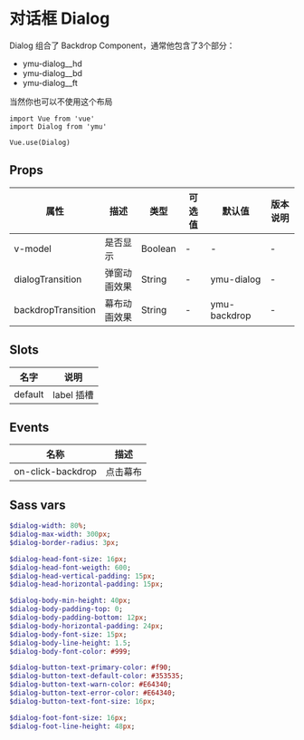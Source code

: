 # 对话框 Dialog

Dialog 组合了 Backdrop Component，通常他包含了3个部分：

- ymu-dialog__hd
- ymu-dialog__bd
- ymu-dialog__ft

当然你也可以不使用这个布局

```JS
import Vue from 'vue'
import Dialog from 'ymu'

Vue.use(Dialog)
```

## Props

| 属性 | 描述 | 类型 | 可选值 | 默认值 | 版本说明 |
| - | - | - | - | - | - |
| v-model | 是否显示 | Boolean | - | - | - |
| dialogTransition | 弹窗动画效果 | String | - | ymu-dialog | - |
| backdropTransition | 幕布动画效果 | String | - | ymu-backdrop | - |


## Slots

| 名字 | 说明 |
| - | - |
| default | label 插槽 |


## Events

| 名称 | 描述 |
| :-: | :-: |
| on-click-backdrop | 点击幕布 |


## Sass vars

```sass
$dialog-width: 80%;
$dialog-max-width: 300px;
$dialog-border-radius: 3px;

$dialog-head-font-size: 16px;
$dialog-head-font-weigth: 600;
$dialog-head-vertical-padding: 15px;
$dialog-head-horizontal-padding: 15px;

$dialog-body-min-height: 40px;
$dialog-body-padding-top: 0;
$dialog-body-padding-bottom: 12px;
$dialog-body-horizontal-padding: 24px;
$dialog-body-font-size: 15px;
$dialog-body-line-height: 1.5;
$dialog-body-font-color: #999;

$dialog-button-text-primary-color: #f90;
$dialog-button-text-default-color: #353535;
$dialog-button-text-warn-color: #E64340;
$dialog-button-text-error-color: #E64340;
$dialog-button-text-font-size: 16px;

$dialog-foot-font-size: 16px;
$dialog-foot-line-height: 48px;
```
